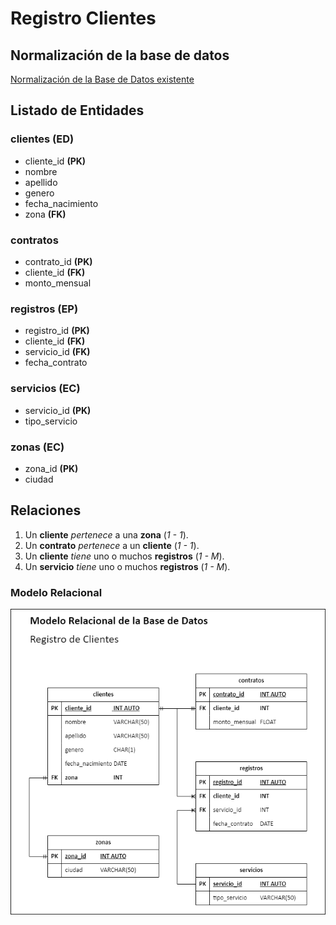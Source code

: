 # Registro Clientes

## Normalización de la base de datos

[Normalización de la Base de Datos existente](https://www.youtube.com/watch?v=ppdnC41HK2M)

## Listado de Entidades

### clientes **(ED)**

- cliente_id **(PK)**
- nombre
- apellido
- genero
- fecha_nacimiento
- zona **(FK)**

### contratos

- contrato_id **(PK)**
- cliente_id **(FK)**
- monto_mensual

### registros **(EP)**

- registro_id **(PK)**
- cliente_id **(FK)**
- servicio_id **(FK)**
- fecha_contrato

### servicios **(EC)**

- servicio_id **(PK)**
- tipo_servicio

### zonas **(EC)**

- zona_id **(PK)**
- ciudad

## Relaciones

1. Un **cliente** _pertenece_ a una **zona** (_1 - 1_).
1. Un **contrato** _pertenece_ a un **cliente** (_1 - 1_).
1. Un **cliente** _tiene_ uno o muchos **registros** (_1 - M_).
1. Un **servicio** _tiene_ uno o muchos **registros** (_1 - M_).

### Modelo Relacional

![Modelo Relacional](./registroClientesMR.png)
